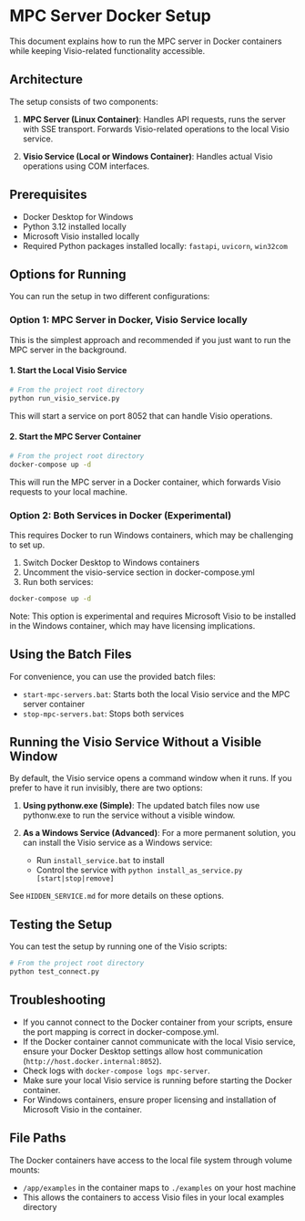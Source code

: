 # MPC Server Docker Setup

This document explains how to run the MPC server in Docker containers while keeping Visio-related functionality accessible.

## Architecture

The setup consists of two components:

1. **MPC Server (Linux Container)**: Handles API requests, runs the server with SSE transport. Forwards Visio-related operations to the local Visio service.

2. **Visio Service (Local or Windows Container)**: Handles actual Visio operations using COM interfaces.

## Prerequisites

- Docker Desktop for Windows
- Python 3.12 installed locally
- Microsoft Visio installed locally
- Required Python packages installed locally: `fastapi`, `uvicorn`, `win32com`

## Options for Running

You can run the setup in two different configurations:

### Option 1: MPC Server in Docker, Visio Service locally

This is the simplest approach and recommended if you just want to run the MPC server in the background.

#### 1. Start the Local Visio Service

```bash
# From the project root directory
python run_visio_service.py
```

This will start a service on port 8052 that can handle Visio operations.

#### 2. Start the MPC Server Container

```bash
# From the project root directory
docker-compose up -d
```

This will run the MPC server in a Docker container, which forwards Visio requests to your local machine.

### Option 2: Both Services in Docker (Experimental)

This requires Docker to run Windows containers, which may be challenging to set up.

1. Switch Docker Desktop to Windows containers
2. Uncomment the visio-service section in docker-compose.yml
3. Run both services:

```bash
docker-compose up -d
```

Note: This option is experimental and requires Microsoft Visio to be installed in the Windows container, which may have licensing implications.

## Using the Batch Files

For convenience, you can use the provided batch files:

- `start-mpc-servers.bat`: Starts both the local Visio service and the MPC server container
- `stop-mpc-servers.bat`: Stops both services

## Running the Visio Service Without a Visible Window

By default, the Visio service opens a command window when it runs. If you prefer to have it run invisibly, there are two options:

1. **Using pythonw.exe (Simple)**: The updated batch files now use pythonw.exe to run the service without a visible window.

2. **As a Windows Service (Advanced)**: For a more permanent solution, you can install the Visio service as a Windows service:
   - Run `install_service.bat` to install
   - Control the service with `python install_as_service.py [start|stop|remove]`

See `HIDDEN_SERVICE.md` for more details on these options.

## Testing the Setup

You can test the setup by running one of the Visio scripts:

```bash
# From the project root directory
python test_connect.py
```

## Troubleshooting

- If you cannot connect to the Docker container from your scripts, ensure the port mapping is correct in docker-compose.yml.
- If the Docker container cannot communicate with the local Visio service, ensure your Docker Desktop settings allow host communication (`http://host.docker.internal:8052`).
- Check logs with `docker-compose logs mpc-server`.
- Make sure your local Visio service is running before starting the Docker container.
- For Windows containers, ensure proper licensing and installation of Microsoft Visio in the container.

## File Paths

The Docker containers have access to the local file system through volume mounts:

- `/app/examples` in the container maps to `./examples` on your host machine
- This allows the containers to access Visio files in your local examples directory 